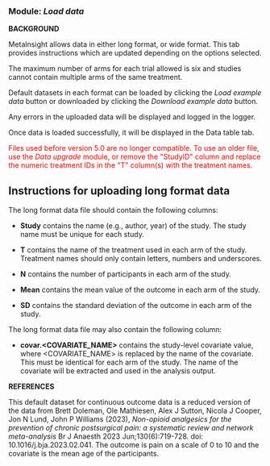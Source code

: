 ### **Module:** ***Load data***

**BACKGROUND**

MetaInsight allows data in either long format, or wide format. This tab provides instructions which are updated depending on the options selected.

The maximum number of arms for each trial allowed is six and studies cannot contain multiple arms of the same treatment.

Default datasets in each format can be loaded by clicking the *Load example data* button or downloaded by clicking the *Download example data* button.

Any errors in the uploaded data will be displayed and logged in the logger.

Once data is loaded successfully, it will be displayed in the Data table tab.

<p style = "color:red">
Files used before version 5.0 are no longer compatible. To use an older file, use the <i>Data upgrade</i> module, or remove the "StudyID" column and replace the 
numeric treatment IDs in the "T" column(s) with the treatment names.
<p/>

<div class="long_guidance">
<h2><strong>Instructions for uploading long format data</strong></h2>
<div class="continuous_guidance">
<p>The long format data file should contain the following columns:</p>
<ul>
<li>
  <strong>Study</strong>
   contains the name (e.g., author, year) of the study. The study name must be unique for each study.
</li>
</ul>
<ul>
<li>
  <strong>T</strong>
   contains the name of the treatment used in each arm of the study. Treatment names should only contain letters, numbers and underscores.
</li>
</ul>
<ul>
<li>
  <strong>N</strong>
   contains the number of participants in each arm of the study.
</li>
</ul>
<ul>
<li>
  <strong>Mean</strong>
   contains the mean value of the outcome in each arm of the study.
</li>
</ul>
<ul>
<li>
  <strong>SD</strong>
   contains the standard deviation of the outcome in each arm of the study.
</li>
</ul>
</div>
<div class="binary_guidance" style = "display: none;">
<p>The long format data file should contain the following columns:</p>
<ul>
<li>
  <strong>Study</strong>
   contains the name (e.g., author,year) of the study. The study name must be unique for each study.
</li>
</ul>
<ul>
<li>
  <strong>T</strong>
   contains the name of the treatment used in each arm of the study. Treatment names should only contain letters, numbers and underscores.
</li>
</ul>
<ul>
<li>
  <strong>R</strong>
   contains the number of participants with the outcome of interest in each arm of the study.
</li>
</ul>
<ul>
<li>
  <strong>N</strong>
   contains the number of participants in each arm of the study.
</li>
</ul>
<p>N.B. Continuity corrections will need to be applied to cells containing 0 values</p>
</div>
<p>The long format data file may also contain the following column:</p>
<ul>
<li>
<strong>covar.&lt;COVARIATE_NAME&gt;</strong>
 contains the study-level covariate value, where &lt;COVARIATE_NAME&gt; is replaced by the name of the covariate. This must be identical for each arm of the study. The name of the covariate will be extracted and used in the analysis output.
</li>
</ul>
</div>

<div class="wide_guidance" style = "display: none;">

<h2><strong>Instructions for uploading wide format data</strong></h2>
                            

<p>The wide format data file should contain the following columns:</p>
<p>
  </p><ul>
    <li>
      <strong>Study</strong>
      contains name (e.g., author,year) of the study. The study name must be unique for each study.
    </li>
  </ul>
<p></p>
<p>
  </p><ul>
    <li>
      <strong>T.1, T.2, ..., up to T.6</strong>
      contains name of the treatment given for study arm 1, 2, ..., up to 6, respectively. Treatment names should only contain letters, numbers and underscores.
    </li>
  </ul>
<p></p>
<div class="continuous_guidance" >
  <p>
    </p><ul>
      <li>
        <strong>N.1, N.2, ..., up to N.6</strong>
        contains number of participants in study arm 1, 2, ..., up to 6, respectively
      </li>
    </ul>
  <p></p>
  <p>
    </p><ul>
      <li>
        <strong>Mean.1, Mean.2, ..., up to Mean.6</strong>
        contains the mean value of the outcome in study arm 1, 2, ..., up to 6, respectively
      </li>
    </ul>
  <p></p>
  <p>
    </p><ul>
      <li>
        <strong>SD.1, SD.2, ..., up to SD.6</strong>
        contains standard deviation of the outcome in study arm 1, 2, ..., up to 6, respectively
      </li>
    </ul>
  <p></p>
</div>
<div class="binary_guidance" style = "display: none;">
  <p>
    </p><ul>
      <li>
        <strong>R.1, R.2, ..., up to R.6</strong>
        contains number of participants with the outcome of interest in study arm 1, 2, ..., up to 6, respectively
      </li>
    </ul>
  <p></p>
  <p>
    </p><ul>
      <li>
        <strong>N.1, N.2, ..., up to N.6</strong>
        contains number of participants in study arm 1, 2, ..., up to 6, respectively
      </li>
    </ul>
  <p></p>
</div>
<p>The wide format data file may also contain the following column:</p>
<ul>
  <li>
    <strong>covar.&lt;COVARIATE_NAME&gt;</strong>
     contains the study-level covariate value, where &lt;COVARIATE_NAME&gt; is replaced by the name of the covariate. The name of the covariate will be extracted and used in the analysis output.
  </li>
</ul>
<p>
</div>

**REFERENCES**
<div class="continuous_guidance" >
  <p>
  This default dataset for continuous outcome data is a reduced version of the data from Brett Doleman, Ole Mathiesen, Alex J Sutton, Nicola J Cooper, Jon N Lund, John P Williams (2023),
  <em>Non-opioid analgesics for the prevention of chronic postsurgical pain: a systematic review and network meta-analysis</em>
  Br J Anaesth 2023 Jun;130(6):719-728. doi: 10.1016/j.bja.2023.02.041. The outcome is pain on a scale of 0 to 10 and the covariate is the mean age of the participants.
  </p>
</div>
<div class="binary_guidance" style = "display: none;">
  <p>
  This default dataset for binary outcome data is from S. Dias, A.J. Sutton, N.J. Welton, and A.E. Ades (2013b),
  <em>Heterogeneity - Subgroups, Meta-Regression, Bias, and Bias-Adjustment</em>
  , Medical Decision Making 33(5):618-640. The outcome is ACR-50, a reduction of at least 50% in the American College of Rhematology score, and the covariate is the mean disease duration of the participants.
  </p>
</div>


